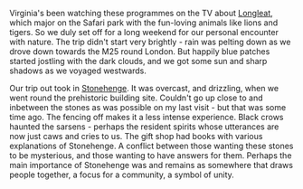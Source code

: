 Virginia's been watching these programmes on the TV about
[Longleat](https://www.longleat.co.uk/),
which major on the Safari park with the fun-loving animals like lions and tigers. So we duly set off for a long weekend for our personal encounter with nature. The trip didn't start very brightly - rain was pelting down as we drove down towards the M25 round London. But happily blue patches started jostling with the dark clouds, and we got some sun and sharp shadows as we voyaged westwards.

Our trip out took in
[Stonehenge](https://www.english-heritage.org.uk/visit/places/stonehenge/).
It was overcast, and drizzling, when we went round the prehistoric building site. Couldn't go up close to and inbetween the stones as was possible on my last visit - but that was some time ago. The fencing off makes it a less intense experience. Black crows haunted the sarsens - perhaps the resident spirits whose utterances are now just caws and cries to us. The gift shop had books with various explanations of Stonehenge. A conflict between those wanting these stones to be mysterious, and those wanting to have answers for them. Perhaps the main importance of Stonehenge was and remains as somewhere that draws people together, a focus for a community, a symbol of unity.
